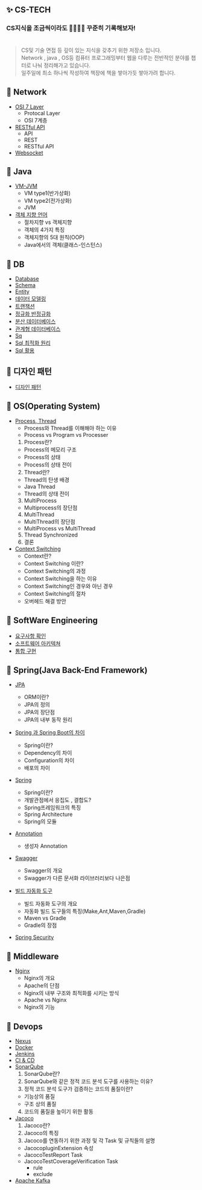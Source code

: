 ## ✨ CS-TECH

### CS지식을 조금씩이라도 🧑🏻‍🌾🌱 꾸준히 기록해보자! <br><br>

> CS및 기술 면접 등 깊이 있는 지식을 갖추기 위한 저장소 입니다.<br>
> Network , java , OS등 컴퓨터 프로그래밍부터 웹을 다루는 전반적인 분야를 챕터로 나눠 정리해가고 있습니다. <br>
> 일주일에 최소 하나씩 작성하여 책장에 책을 쌓아가듯 쌓아가려 합니다.

## 📒 Network
  - [OSI 7 Layer](https://github.com/alstjq8251/Cs-tech/blob/main/%EA%B0%9C%EB%85%90/Network/%EC%BB%B4%ED%93%A8%ED%84%B0%20%EB%84%A4%ED%8A%B8%EC%9B%8C%ED%81%AC%20%20Network%20Architecutre.md)
    - Protocal Layer 
    - OSI 7계층
  - [RESTful API](https://github.com/alstjq8251/Cs-tech/blob/main/%EA%B0%9C%EB%85%90/Network/RestfulApi.md)
    - API
    - REST
    - RESTful API 
  - [Websocket](https://github.com/alstjq8251/Cs-tech/blob/main/%EA%B0%9C%EB%85%90/Network/websocket.md)

## 📒 Java
- [VM-JVM](https://github.com/alstjq8251/Cs-tech/blob/main/%EA%B0%9C%EB%85%90/JVM/JVM.md)
  - VM type1(반가상화)
  - VM type2(전가상화)
  - JVM
- [객체 지향 언어](https://github.com/alstjq8251/Cs-tech/blob/main/%EA%B0%9C%EB%85%90/%EA%B0%9D%EC%B2%B4/%EA%B0%9D%EC%B2%B4.md)
  - 절차지향 vs 객체지향
  - 객체의 4가지 특징
  - 객체지향의 5대 원칙(OOP)
  - Java에서의 객체(클래스-인스턴스)

## 📒 DB
  - [Database](https://github.com/alstjq8251/Cs-tech/blob/main/%EA%B0%9C%EB%85%90/DB/DataBase.md)
  - [Schema](https://github.com/alstjq8251/Cs-tech/blob/main/%EA%B0%9C%EB%85%90/DB/%EC%8A%A4%ED%82%A4%EB%A7%88.md)
  - [Entity](https://github.com/alstjq8251/Cs-tech/blob/main/%EA%B0%9C%EB%85%90/DB/Entity.md)
  - [데이터 모델링](https://github.com/alstjq8251/Cs-tech/blob/main/%EA%B0%9C%EB%85%90/DB/%EB%8D%B0%EC%9D%B4%ED%84%B0%20%EB%AA%A8%EB%8D%B8%EB%A7%81.md)
  - [트랜잭션](https://github.com/alstjq8251/Cs-tech/blob/main/%EA%B0%9C%EB%85%90/DB/%ED%8A%B8%EB%9E%9C%EC%9E%AD%EC%85%98.md)
  - [정규화 반정규화](https://github.com/alstjq8251/Cs-tech/blob/main/%EA%B0%9C%EB%85%90/DB/%EC%A0%95%EA%B7%9C%ED%99%94%20%EB%B0%98%EC%A0%95%EA%B7%9C%ED%99%94.md)
  - [분산 데이터베이스](https://github.com/alstjq8251/Cs-tech/blob/main/%EA%B0%9C%EB%85%90/DB/%EB%B6%84%EC%82%B0%20%EB%8D%B0%EC%9D%B4%ED%84%B0%EB%B2%A0%EC%9D%B4%EC%8A%A4.md)
  - [관계형 데이터베이스](https://github.com/alstjq8251/Cs-tech/blob/main/%EA%B0%9C%EB%85%90/DB/%EA%B4%80%EA%B3%84%ED%98%95%20%EB%8D%B0%EC%9D%B4%ED%84%B0%EB%B2%A0%EC%9D%B4%EC%8A%A4.md)
  - [Sq](https://github.com/alstjq8251/Cs-tech/blob/main/%EA%B0%9C%EB%85%90/DB/SQL.md)
  - [Sql 최적화 원리](https://github.com/alstjq8251/Cs-tech/blob/main/%EA%B0%9C%EB%85%90/DB/SQL%20%EC%B5%9C%EC%A0%81%ED%99%94%EC%9D%98%20%EC%9B%90%EB%A6%AC.md)
  - [Sql 활용](https://github.com/alstjq8251/Cs-tech/blob/main/%EA%B0%9C%EB%85%90/DB/SQL%20%ED%99%9C%EC%9A%A9.md)
 
## 📒 디자인 패턴
- [디자인 패턴](https://github.com/alstjq8251/Cs-tech/blob/main/%EA%B0%9C%EB%85%90/%EA%B0%9D%EC%B2%B4/%EB%94%94%EC%9E%90%EC%9D%B8%20%ED%8C%A8%ED%84%B4.md)

## 📒 OS(Operating System)
- [Process, Thread](https://github.com/alstjq8251/Cs-tech/blob/main/%EA%B0%9C%EB%85%90/OS/Process%20Thread.md)
  - Process와 Thread를 이해해야 하는 이유 
  - Process vs Program vs Processer
  1. Process란?
    - Process의 메모리 구조
    - Process의 상태
    - Process의 상태 전이
  2. Thread란?
    - Thread의 탄생 배경
    - Java Thread
    - Thread의 상태 전이
  3. MultiProcess
    - Multiprocess의 장단점
  4. MultiThread
    - MultiThread의 장단점
  - MultiProcess vs MultiThread
  5. Thread Synchronized
  6. 결론
- [Context Switching](https://github.com/alstjq8251/Cs-tech/blob/main/%EA%B0%9C%EB%85%90/OS/ContextSwitching.md)
  - Context란?
  - Context Switching 이란?
  - Context Switching의 과정
  - Context Switching을 하는 이유
  - Context Switching인 경우와 아닌 경우
  - Context Switching의 절차
  - 오버헤드 해결 방안

## 📒 SoftWare Engineering
  - [요구사항 확인](https://github.com/alstjq8251/Cs-tech/blob/main/%EA%B0%9C%EB%85%90/Software%20Engineering/%EC%9A%94%EA%B5%AC%EC%82%AC%ED%95%AD%20%ED%99%95%EC%9D%B8.md)
  - [소프트웨어 아키텍쳐](https://github.com/alstjq8251/Cs-tech/blob/main/%EA%B0%9C%EB%85%90/Software%20Engineering/%EC%86%8C%ED%94%84%ED%8A%B8%EC%9B%A8%EC%96%B4%20%EC%95%84%ED%82%A4%ED%85%8D%EC%B3%90.md)
  - [통합 구현](https://github.com/alstjq8251/Cs-tech/blob/main/%EA%B0%9C%EB%85%90/Software%20Engineering/%ED%86%B5%ED%95%A9%20%EA%B5%AC%ED%98%84.md)

## 📒 Spring(Java Back-End Framework)
  - [JPA](https://github.com/alstjq8251/Cs-tech/blob/main/%EA%B0%9C%EB%85%90/spring/JPA.md)
    - ORM이란?
    - JPA의 정의
    - JPA의 장단점
    - JPA의 내부 동작 원리
    
  - [Spring 과 Spring Boot의 차이](https://github.com/alstjq8251/Cs-tech/blob/main/%EA%B0%9C%EB%85%90/spring/Spring%20%EA%B3%BC%20Spring%20Boot%EC%9D%98%20%EC%B0%A8%EC%9D%B4.md)
    - Spring이란?
    - Dependency의 차이
    - Configuration의 차이
    - 배포의 차이
    
  - [Spring](https://github.com/alstjq8251/Cs-tech/blob/main/%EA%B0%9C%EB%85%90/spring/Spring.md)
    - Spring이란?
    - 개발관점에서 응집도 , 결합도?
    - Spring프레임워크의 특징
    - Spring Architecture
    - Spring의 모듈
    
  - [Annotation](https://github.com/alstjq8251/Cs-tech/blob/main/%EA%B0%9C%EB%85%90/spring/annotation.md)
    - 생성자 Annotation
    
  - [Swagger](https://github.com/alstjq8251/Cs-tech/blob/main/%EA%B0%9C%EB%85%90/spring/swagger.md)
    - Swagger의 개요
    - Swagger가 다른 문서화 라이브러리보다 나은점
    
  - [빌드 자동화 도구](https://github.com/alstjq8251/Cs-tech/blob/main/%EA%B0%9C%EB%85%90/spring/%EB%B9%8C%EB%93%9C%20%EC%9E%90%EB%8F%99%ED%99%94%20%EB%8F%84%EA%B5%AC.md)
    - 빌드 자동화 도구의 개요
    - 자동화 빌드 도구들의 특징(Make,Ant,Maven,Gradle)
    - Maven vs Gradle
    - Gradle의 장점
    
  - [Spring Security](https://github.com/alstjq8251/Cs-tech/blob/main/%EA%B0%9C%EB%85%90/spring/Spring%20Security.md)

## 📒 Middleware
  - [Nginx](https://github.com/alstjq8251/Cs-tech/blob/main/%EA%B0%9C%EB%85%90/devops/Nginx.md)
    - Nginx의 개요
    - Apache의 단점
    - Nginx의 내부 구조와 최적화를 시키는 방식
    - Apache vs Nginx
    - Nginx의 기능

## 📒 Devops
  - [Nexus](https://github.com/alstjq8251/Cs-tech/blob/main/%EA%B0%9C%EB%85%90/devops/Nexus.md)
  - [Docker](https://github.com/alstjq8251/Cs-tech/blob/main/%EA%B0%9C%EB%85%90/devops/%EB%8F%84%EC%BB%A4.md)
  - [Jenkins](https://github.com/alstjq8251/Cs-tech/blob/main/%EA%B0%9C%EB%85%90/devops/jenkins.md)
  - [CI & CD](https://github.com/alstjq8251/Cs-tech/blob/main/%EA%B0%9C%EB%85%90/devops/CI%26CD.md)
  - [SonarQube](https://github.com/alstjq8251/Cs-tech/blob/main/%EA%B0%9C%EB%85%90/devops/Sonarqube.md)
    1. SonarQube란?
    2. SonarQube와 같은 정적 코드 분석 도구를 사용하는 이유?
    3. 정적 코드 분석 도구가 검증하는 코드의 품질이란?
      - 기능상의 품질
      - 구조 상의 품질
    4. 코드의 품질을 높이기 위한 활동  
  - [Jacoco](https://github.com/alstjq8251/Cs-tech/blob/main/%EA%B0%9C%EB%85%90/devops/jacoco.md)
    1. Jacoco란?
    2. Jacoco의 특징
    3. Jacoco를 연동하기 위한 과정 및 각 Task 및 규칙들의 설명
      - JacocopluginExtension 속성
      - JacocoTestReport Task
      - JacocoTestCoverageVerification Task
        - rule
        - exclude
  - [Apache Kafka](https://github.com/alstjq8251/Cs-tech/blob/main/%EA%B0%9C%EB%85%90/devops/Apache%20Kafka.md)

     
